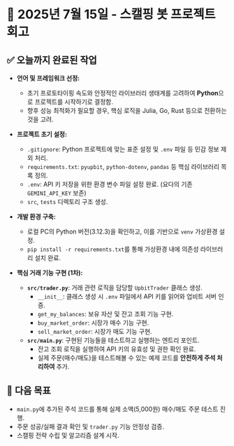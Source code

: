 # 🚀 2025년 7월 15일 - 스캘핑 봇 프로젝트 회고

## ✅ 오늘까지 완료된 작업

- **언어 및 프레임워크 선정:**
  - 초기 프로토타이핑 속도와 안정적인 라이브러리 생태계를 고려하여 **Python**으로 프로젝트를 시작하기로 결정함.
  - 향후 성능 최적화가 필요할 경우, 핵심 로직을 Julia, Go, Rust 등으로 전환하는 것을 고려.

- **프로젝트 초기 설정:**
  - `.gitignore`: Python 프로젝트에 맞는 표준 설정 및 `.env` 파일 등 민감 정보 제외 처리.
  - `requirements.txt`: `pyupbit`, `python-dotenv`, `pandas` 등 핵심 라이브러리 목록 정의.
  - `.env`: API 키 저장을 위한 환경 변수 파일 설정 완료. (요다의 기존 `GEMINI_API_KEY` 보존)
  - `src`, `tests` 디렉토리 구조 생성.

- **개발 환경 구축:**
  - 로컬 PC의 Python 버전(3.12.3)을 확인하고, 이를 기반으로 `venv` 가상환경 설정.
  - `pip install -r requirements.txt`를 통해 가상환경 내에 의존성 라이브러리 설치 완료.

- **핵심 거래 기능 구현 (1차):**
  - **`src/trader.py`**: 거래 관련 로직을 담당할 `UpbitTrader` 클래스 생성.
    - `__init__`: 클래스 생성 시 `.env` 파일에서 API 키를 읽어와 업비트 서버 인증.
    - `get_my_balances`: 보유 자산 및 잔고 조회 기능 구현.
    - `buy_market_order`: 시장가 매수 기능 구현.
    - `sell_market_order`: 시장가 매도 기능 구현.
  - **`src/main.py`**: 구현된 기능들을 테스트하고 실행하는 엔트리 포인트.
    - 잔고 조회 로직을 실행하여 API 키의 유효성 및 권한 확인 완료.
    - 실제 주문(매수/매도)을 테스트해볼 수 있는 예제 코드를 **안전하게 주석 처리하여** 추가.

## 🎯 다음 목표

- `main.py`에 추가된 주석 코드를 통해 실제 소액(5,000원) 매수/매도 주문 테스트 진행.
- 주문 성공/실패 결과 확인 및 `trader.py` 기능 안정성 검증.
- 스캘핑 전략 수립 및 알고리즘 설계 시작.

